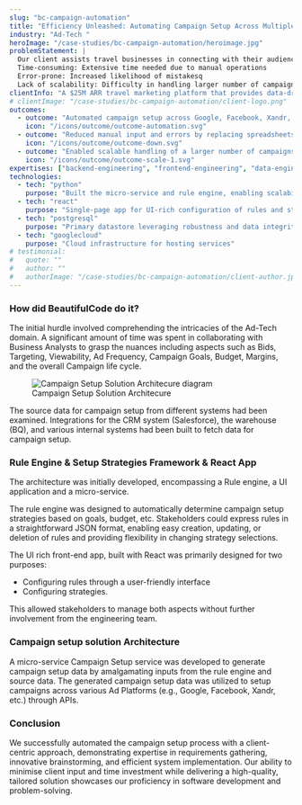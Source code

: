 ```yaml
---
slug: "bc-campaign-automation"
title: "Efficiency Unleashed: Automating Campaign Setup Across Multiple Ad Platforms"
industry: "Ad-Tech "
heroImage: "/case-studies/bc-campaign-automation/heroimage.jpg"
problemStatement: |
  Our client assists travel businesses in connecting with their audiences through advertising campaigns.Previous campaign setup relied on manual Excel templates, faced several key challenges High manpower requirement: Involvement of many team members
  Time-consuming: Extensive time needed due to manual operations
  Error-prone: Increased likelihood of mistakesq
  Lack of scalability: Difficulty in handling larger number of campaigns.
clientInfo: "A $25M ARR travel marketing platform that provides data-driven solutions for travel brands, specializing in digital advertising to optimize campaigns and enhance customer engagement."
# clientImage: "/case-studies/bc-campaign-automation/client-logo.png"
outcomes:
  - outcome: "Automated campaign setup across Google, Facebook, Xandr, and other ad platforms via APIs"
    icon: "/icons/outcome/outcome-automation.svg"
  - outcome: "Reduced manual input and errors by replacing spreadsheets with a rules-driven setup flow"
    icon: "/icons/outcome/outcome-down.svg"
  - outcome: "Enabled scalable handling of a larger number of campaigns"
    icon: "/icons/outcome/outcome-scale-1.svg"
expertises: ["backend-engineering", "frontend-engineering", "data-engineering"]
technologies:
  - tech: "python"
    purpose: "Built the micro-service and rule engine, enabling scalability and multiple integrations"
  - tech: "react"
    purpose: "Single-page app for UI-rich configuration of rules and strategies"
  - tech: "postgresql"
    purpose: "Primary datastore leveraging robustness and data integrity features"
  - tech: "googlecloud"
    purpose: "Cloud infrastructure for hosting services"
# testimonial:
#   quote: ""
#   author: ""
#   authorImage: "/case-studies/bc-campaign-automation/client-author.jpg"
---
```


### How did BeautifulCode do it?

The initial hurdle involved comprehending the intricacies of the Ad-Tech domain. A significant amount of time was spent in collaborating with Business Analysts to grasp the nuances including aspects such as Bids, Targeting, Viewability, Ad Frequency, Campaign Goals, Budget, Margins, and the overall Campaign life cycle.

<figure>
  <img src="/case-studies/bc-campaign-automation/campaign_setup_automation_diagram.png" alt="Campaign Setup Solution Architecure diagram" />
  <figcaption>
    Campaign Setup Solution Architecure
  </figcaption>
</figure>

The source data for campaign setup from different systems had been examined. Integrations for the CRM system (Salesforce), the warehouse (BQ), and various internal systems had been built to fetch data for campaign setup.

### Rule Engine & Setup Strategies Framework & React App

The architecture was initially developed, encompassing a Rule engine, a UI application and a micro-service.

The rule engine was designed to automatically determine campaign setup strategies based on goals, budget, etc. Stakeholders could express rules in a straightforward JSON format, enabling easy creation, updating, or deletion of rules and providing flexibility in changing strategy selections.

The UI rich front-end app, built with React was primarily designed for two purposes:

- Configuring rules through a user-friendly interface
- Configuring strategies.

This allowed stakeholders to manage both aspects without further involvement from the engineering team.

### Campaign setup solution Architecture

A micro-service Campaign Setup service was developed to generate campaign setup data by amalgamating inputs from the rule engine and source data. The generated campaign setup data was utilized to setup campaigns across various Ad Platforms (e.g., Google, Facebook, Xandr, etc.) through APIs.

### Conclusion

We successfully automated the campaign setup process with a client-centric approach, demonstrating expertise in requirements gathering, innovative brainstorming, and efficient system implementation. Our ability to minimise client input and time investment while delivering a high-quality, tailored solution showcases our proficiency in software development and problem-solving.
